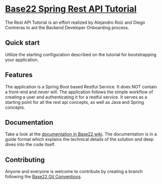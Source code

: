 # [Base22 Spring Rest API Tutorial](https://base22.atlassian.net/wiki/spaces/~Alejandro.Roiz/pages/9601034/Learn+how+to+create+a+RESTful+Service+Using+Spring+Boot)
The Rest API Tutorial is an effort realized by Alejandro Roiz and Diego Contreras to aid the Backend Developer Onboarding process.


## Quick start
Utilize the starting configuration described on the tutorial for bootstrapping your application.


## Features
The application is a Spring Boot based Restful Service. It does NOT contain a front-end and never will.
The application follows the simple workflow of creating a user and authenticating it for a restful service. It serves as a starting point for all the rest api concepts, as well as Java and Spring concepts.


## Documentation
Take a look at the [documentation in Base22 wiki](https://base22.atlassian.net/wiki/spaces/~Alejandro.Roiz/pages/9601034/Learn+how+to+create+a+RESTful+Service+Using+Spring+Boot). 
The documentation is in a guide format which explains the technical details of the solution and deep dives into the code itself.


## Contributing
Anyone and everyone is welcome to contribute by creating a branch following the [Base22 Git Conventions](https://base22.atlassian.net/wiki/spaces/BDEVP/pages/102269330/Base22+Git+Best+Practices+and+Guidelines).
